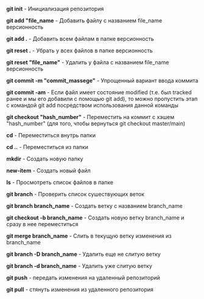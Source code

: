 **git init** - Инициализация репозитория

**git add "file_name** - Добавить файлу с названием file_name версионность

**git add .** - Добавить всем файлам в папке версионность

**git reset .** - Убрать у всех файлов в папке версионность

**git reset "file_name"** - Удалить у файла с названием file_name версионность

**git commit -m "commit_massege"** - Упрощенный вариант ввода коммита

**git commit -am** - Если файл имеет состояние modified (т.е. был tracked ранее и мы его добавили с помощью git add), то можно пропустить этап с командой git add посредством использования данной команды

**git checkout "hash_number"** - Переместить на коммит с хэшем "hash_number" (для того, чтобы вернуться git checkout master/main)

**cd** - Переместиться внутрь папки

**cd ..** - Переместиться из папки

**mkdir** - Создать новую папку

**new-item** - Создать новый файл

**ls** - Просмотреть список файлов в папке

**git branch** - Проверить список сушествующих веток

**git branch branch_name** - Создать ветку с названием branch_name

**git checkout -b branch_name** - Создать новую ветку branch_name и сразу в нее переместиться

**git merge branch_name** - Слить в текущую ветку изменения из branch_name

**git branch -D branch_name** - Удалить еще не слитую ветку

**git branch -d branch_name** - Удалить уже слитую ветку

**git push** - передать изменения на удаленный репозиторий

**git pull** - стянуть изменения из удаленного репозитория